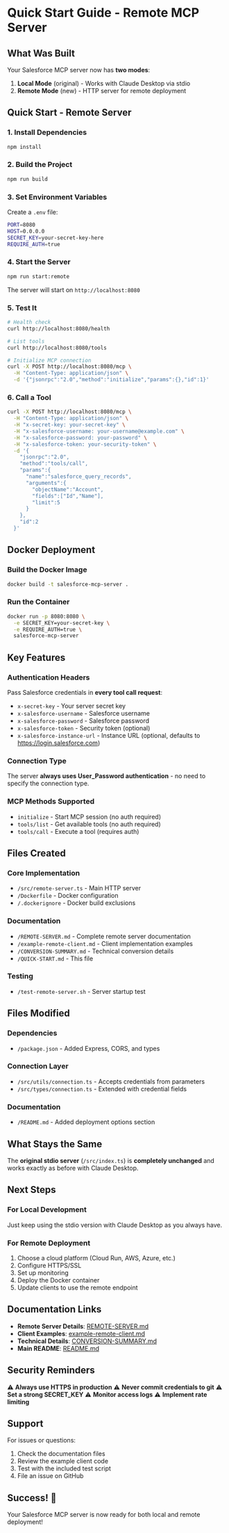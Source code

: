 # Quick Start Guide - Remote MCP Server

## What Was Built

Your Salesforce MCP server now has **two modes**:

1. **Local Mode** (original) - Works with Claude Desktop via stdio
2. **Remote Mode** (new) - HTTP server for remote deployment

## Quick Start - Remote Server

### 1. Install Dependencies
```bash
npm install
```

### 2. Build the Project
```bash
npm run build
```

### 3. Set Environment Variables
Create a `.env` file:
```bash
PORT=8080
HOST=0.0.0.0
SECRET_KEY=your-secret-key-here
REQUIRE_AUTH=true
```

### 4. Start the Server
```bash
npm run start:remote
```

The server will start on `http://localhost:8080`

### 5. Test It
```bash
# Health check
curl http://localhost:8080/health

# List tools
curl http://localhost:8080/tools

# Initialize MCP connection
curl -X POST http://localhost:8080/mcp \
  -H "Content-Type: application/json" \
  -d '{"jsonrpc":"2.0","method":"initialize","params":{},"id":1}'
```

### 6. Call a Tool
```bash
curl -X POST http://localhost:8080/mcp \
  -H "Content-Type: application/json" \
  -H "x-secret-key: your-secret-key" \
  -H "x-salesforce-username: your-username@example.com" \
  -H "x-salesforce-password: your-password" \
  -H "x-salesforce-token: your-security-token" \
  -d '{
    "jsonrpc":"2.0",
    "method":"tools/call",
    "params":{
      "name":"salesforce_query_records",
      "arguments":{
        "objectName":"Account",
        "fields":["Id","Name"],
        "limit":5
      }
    },
    "id":2
  }'
```

## Docker Deployment

### Build the Docker Image
```bash
docker build -t salesforce-mcp-server .
```

### Run the Container
```bash
docker run -p 8080:8080 \
  -e SECRET_KEY=your-secret-key \
  -e REQUIRE_AUTH=true \
  salesforce-mcp-server
```

## Key Features

### Authentication Headers
Pass Salesforce credentials in **every tool call request**:
- `x-secret-key` - Your server secret key
- `x-salesforce-username` - Salesforce username
- `x-salesforce-password` - Salesforce password
- `x-salesforce-token` - Security token (optional)
- `x-salesforce-instance-url` - Instance URL (optional, defaults to https://login.salesforce.com)

### Connection Type
The server **always uses User_Password authentication** - no need to specify the connection type.

### MCP Methods Supported
- `initialize` - Start MCP session (no auth required)
- `tools/list` - Get available tools (no auth required)
- `tools/call` - Execute a tool (requires auth)

## Files Created

### Core Implementation
- `/src/remote-server.ts` - Main HTTP server
- `/Dockerfile` - Docker configuration
- `/.dockerignore` - Docker build exclusions

### Documentation
- `/REMOTE-SERVER.md` - Complete remote server documentation
- `/example-remote-client.md` - Client implementation examples
- `/CONVERSION-SUMMARY.md` - Technical conversion details
- `/QUICK-START.md` - This file

### Testing
- `/test-remote-server.sh` - Server startup test

## Files Modified

### Dependencies
- `/package.json` - Added Express, CORS, and types

### Connection Layer
- `/src/utils/connection.ts` - Accepts credentials from parameters
- `/src/types/connection.ts` - Extended with credential fields

### Documentation
- `/README.md` - Added deployment options section

## What Stays the Same

The **original stdio server** (`/src/index.ts`) is **completely unchanged** and works exactly as before with Claude Desktop.

## Next Steps

### For Local Development
Just keep using the stdio version with Claude Desktop as you always have.

### For Remote Deployment
1. Choose a cloud platform (Cloud Run, AWS, Azure, etc.)
2. Configure HTTPS/SSL
3. Set up monitoring
4. Deploy the Docker container
5. Update clients to use the remote endpoint

## Documentation Links

- **Remote Server Details**: [REMOTE-SERVER.md](REMOTE-SERVER.md)
- **Client Examples**: [example-remote-client.md](example-remote-client.md)
- **Technical Details**: [CONVERSION-SUMMARY.md](CONVERSION-SUMMARY.md)
- **Main README**: [README.md](README.md)

## Security Reminders

⚠️ **Always use HTTPS in production**
⚠️ **Never commit credentials to git**
⚠️ **Set a strong SECRET_KEY**
⚠️ **Monitor access logs**
⚠️ **Implement rate limiting**

## Support

For issues or questions:
1. Check the documentation files
2. Review the example client code
3. Test with the included test script
4. File an issue on GitHub

## Success! 🎉

Your Salesforce MCP server is now ready for both local and remote deployment!

